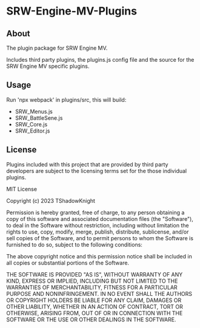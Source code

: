 # SRW-Engine-MV-Plugins

## About
The plugin package for SRW Engine MV. 

Includes third party plugins, the plugins.js config file and the source for the SRW Engine MV specific plugins.

## Usage

Run 'npx webpack' in plugins/src, this will build:  

* SRW_Menus.js
* SRW_BattleSene.js
* SRW_Core.js
* SRW_Editor.js
 
## License  
  
Plugins included with this project that are provided by third party developers are subject to the licensing terms set for the those individual plugins.

MIT License

Copyright (c) 2023 TShadowKnight

Permission is hereby granted, free of charge, to any person obtaining a copy
of this software and associated documentation files (the "Software"), to deal
in the Software without restriction, including without limitation the rights
to use, copy, modify, merge, publish, distribute, sublicense, and/or sell
copies of the Software, and to permit persons to whom the Software is
furnished to do so, subject to the following conditions:

The above copyright notice and this permission notice shall be included in all
copies or substantial portions of the Software.

THE SOFTWARE IS PROVIDED "AS IS", WITHOUT WARRANTY OF ANY KIND, EXPRESS OR
IMPLIED, INCLUDING BUT NOT LIMITED TO THE WARRANTIES OF MERCHANTABILITY,
FITNESS FOR A PARTICULAR PURPOSE AND NONINFRINGEMENT. IN NO EVENT SHALL THE
AUTHORS OR COPYRIGHT HOLDERS BE LIABLE FOR ANY CLAIM, DAMAGES OR OTHER
LIABILITY, WHETHER IN AN ACTION OF CONTRACT, TORT OR OTHERWISE, ARISING FROM,
OUT OF OR IN CONNECTION WITH THE SOFTWARE OR THE USE OR OTHER DEALINGS IN THE
SOFTWARE.
